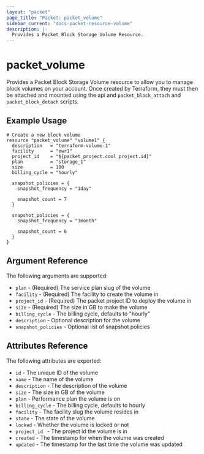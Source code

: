 ```yaml
---
layout: "packet"
page_title: "Packet: packet_volume"
sidebar_current: "docs-packet-resource-volume"
description: |-
  Provides a Packet Block Storage Volume Resource.
---
```


# packet\_volume

Provides a Packet Block Storage Volume resource to allow you to
manage block volumes on your account.
Once created by Terraform, they must then be attached and mounted
using the api and `packet_block_attach` and `packet_block_detach`
scripts.

## Example Usage

```
# Create a new block volume
resource "packet_volume" "volume1" {
  description   = "terraform-volume-1"
  facility      = "ewr1"
  project_id    = "${packet_project.cool_project.id}"
  plan          = "storage_1"
  size          = 100
  billing_cycle = "hourly"

  snapshot_policies = {
    snapshot_frequency = "1day"

    snapshot_count = 7
  }

  snapshot_policies = {
    snapshot_frequency = "1month"

    snapshot_count = 6
  }
}
```

## Argument Reference

The following arguments are supported:

* `plan` - (Required) The service plan slug of the volume
* `facility` - (Required) The facility to create the volume in
* `project_id` - (Required) The packet project ID to deploy the volume in
* `size` - (Required) The size in GB to make the volume
* `billing_cycle` - The billing cycle, defaults to "hourly"
* `description` - Optional description for the volume
* `snapshot_policies` - Optional list of snapshot policies

## Attributes Reference

The following attributes are exported:

* `id` - The unique ID of the volume
* `name` - The name of the volume
* `description` - The description of the volume
* `size` - The size in GB of the volume
* `plan` - Performance plan the volume is on
* `billing_cycle` - The billing cycle, defaults to hourly
* `facility` - The facility slug the volume resides in
* `state` - The state of the volume
* `locked` - Whether the volume is locked or not
* `project_id ` - The project id the volume is in
* `created` - The timestamp for when the volume was created
* `updated` - The timestamp for the last time the volume was updated
